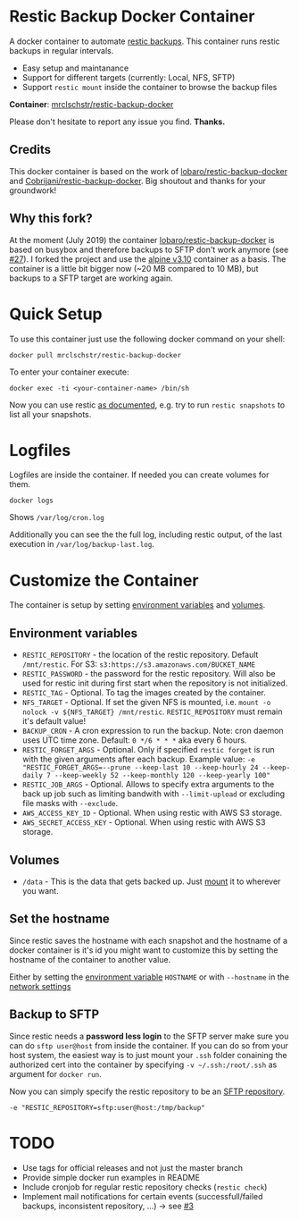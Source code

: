 # Restic Backup Docker Container
A docker container to automate [restic backups](https://restic.github.io/). This container runs restic backups in regular intervals. 

* Easy setup and maintanance
* Support for different targets (currently: Local, NFS, SFTP)
* Support `restic mount` inside the container to browse the backup files

**Container**: [mrclschstr/restic-backup-docker](https://hub.docker.com/r/mrclschstr/restic-backup-docker)

Please don't hesitate to report any issue you find. **Thanks.**

## Credits

This docker container is based on the work of [lobaro/restic-backup-docker](https://github.com/lobaro/restic-backup-docker) and [Cobrijani/restic-backup-docker](https://github.com/Cobrijani/restic-backup-docker). Big shoutout and thanks for your groundwork!

## Why this fork?

At the moment (July 2019) the container [lobaro/restic-backup-docker](https://github.com/lobaro/restic-backup-docker) is based on busybox and therefore backups to SFTP don't work anymore (see [#27](https://github.com/lobaro/restic-backup-docker/issues/27)). I forked the project and use the [alpine v3.10](https://hub.docker.com/_/alpine) container as a basis. The container is a little bit bigger now (~20 MB compared to 10 MB), but backups to a SFTP target are working again.

# Quick Setup

To use this container just use the following docker command on your shell:

```
docker pull mrclschstr/restic-backup-docker
```

To enter your container execute:

```
docker exec -ti <your-container-name> /bin/sh
```

Now you can use restic [as documented](https://restic.readthedocs.io/en/stable/Manual/), e.g. try to run `restic snapshots` to list all your snapshots.

# Logfiles
Logfiles are inside the container. If needed you can create volumes for them.

```
docker logs
```
Shows `/var/log/cron.log`

Additionally you can see the the full log, including restic output, of the last execution in `/var/log/backup-last.log`.

# Customize the Container

The container is setup by setting [environment variables](https://docs.docker.com/engine/reference/run/#/env-environment-variables) and [volumes](https://docs.docker.com/engine/reference/run/#volume-shared-filesystems).

## Environment variables

* `RESTIC_REPOSITORY` - the location of the restic repository. Default `/mnt/restic`. For S3: `s3:https://s3.amazonaws.com/BUCKET_NAME`
* `RESTIC_PASSWORD` - the password for the restic repository. Will also be used for restic init during first start when the repository is not initialized.
* `RESTIC_TAG` - Optional. To tag the images created by the container.
* `NFS_TARGET` - Optional. If set the given NFS is mounted, i.e. `mount -o nolock -v ${NFS_TARGET} /mnt/restic`. `RESTIC_REPOSITORY` must remain it's default value!
* `BACKUP_CRON` - A cron expression to run the backup. Note: cron daemon uses UTC time zone. Default: `0 */6 * * *` aka every 6 hours.
* `RESTIC_FORGET_ARGS` - Optional. Only if specified `restic forget` is run with the given arguments after each backup. Example value: `-e "RESTIC_FORGET_ARGS=--prune --keep-last 10 --keep-hourly 24 --keep-daily 7 --keep-weekly 52 --keep-monthly 120 --keep-yearly 100"`
* `RESTIC_JOB_ARGS` - Optional. Allows to specify extra arguments to the back up job such as limiting bandwith with `--limit-upload` or excluding file masks with `--exclude`.
* `AWS_ACCESS_KEY_ID` - Optional. When using restic with AWS S3 storage.
* `AWS_SECRET_ACCESS_KEY` - Optional. When using restic with AWS S3 storage.

## Volumes

* `/data` - This is the data that gets backed up. Just [mount](https://docs.docker.com/engine/reference/run/#volume-shared-filesystems) it to wherever you want.

## Set the hostname

Since restic saves the hostname with each snapshot and the hostname of a docker container is it's id you might want to customize this by setting the hostname of the container to another value.

Either by setting the [environment variable](https://docs.docker.com/engine/reference/run/#env-environment-variables) `HOSTNAME` or with `--hostname` in the [network settings](https://docs.docker.com/engine/reference/run/#network-settings)

## Backup to SFTP

Since restic needs a **password less login** to the SFTP server make sure you can do `sftp user@host` from inside the container. If you can do so from your host system, the easiest way is to just mount your `.ssh` folder conaining the authorized cert into the container by specifying `-v ~/.ssh:/root/.ssh` as argument for `docker run`.

Now you can simply specify the restic repository to be an [SFTP repository](https://restic.readthedocs.io/en/stable/Manual/#create-an-sftp-repository).

```
-e "RESTIC_REPOSITORY=sftp:user@host:/tmp/backup"
```

# TODO

 - Use tags for official releases and not just the master branch
 - Provide simple docker run examples in README
 - Include cronjob for regular restic repository checks (`restic check`)
 - Implement mail notifications for certain events (successfull/failed backups, inconsistent repository, ...) &#8594; see [#3](https://github.com/mrclschstr/restic-backup-docker/issues/3)
